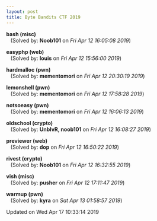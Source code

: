```yaml
---
layout: post
title: Byte Bandits CTF 2019
---
```


<!--break-->

**bash (misc)**  
&nbsp;&nbsp;&nbsp;(Solved by: **Noob101** on _Fri Apr 12 16:05:08 2019_)  
  
**easyphp (web)**  
&nbsp;&nbsp;&nbsp;(Solved by: **louis** on _Fri Apr 12 15:56:00 2019_)  
  
**hardmalloc (pwn)**  
&nbsp;&nbsp;&nbsp;(Solved by: **mementomori** on _Fri Apr 12 20:30:19 2019_)  
  
**lemonshell (pwn)**  
&nbsp;&nbsp;&nbsp;(Solved by: **mementomori** on _Fri Apr 12 17:58:28 2019_)  
  
**notsoeasy (pwn)**  
&nbsp;&nbsp;&nbsp;(Solved by: **mementomori** on _Fri Apr 12 16:06:13 2019_)  
  
**oldschool (crypto)**  
&nbsp;&nbsp;&nbsp;(Solved by: **UnblvR, noob101** on _Fri Apr 12 16:08:27 2019_)  
  
**previewer (web)**  
&nbsp;&nbsp;&nbsp;(Solved by: **dop** on _Fri Apr 12 16:50:22 2019_)  
  
**rivest (crypto)**  
&nbsp;&nbsp;&nbsp;(Solved by: **Noob101** on _Fri Apr 12 16:32:55 2019_)  
  
**vish (misc)**  
&nbsp;&nbsp;&nbsp;(Solved by: **pusher** on _Fri Apr 12 17:11:47 2019_)  
  
**warmup (pwn)**  
&nbsp;&nbsp;&nbsp;(Solved by: **kyra** on _Sat Apr 13 01:58:57 2019_)  
  


Updated on Wed Apr 17 10:33:14 2019
